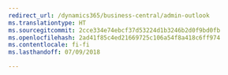 ```yaml
---
redirect_url: /dynamics365/business-central/admin-outlook
ms.translationtype: HT
ms.sourcegitcommit: 2cce334e74ebcf37d53224d1b3246b2d0f9bd0fb
ms.openlocfilehash: 2ad41f85c4ed21669725c106a54f8a418c6ff974
ms.contentlocale: fi-fi
ms.lasthandoff: 07/09/2018

---
```



